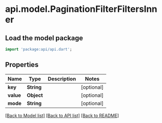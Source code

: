 # api.model.PaginationFilterFiltersInner

## Load the model package
```dart
import 'package:api/api.dart';
```

## Properties
Name | Type | Description | Notes
------------ | ------------- | ------------- | -------------
**key** | **String** |  | [optional] 
**value** | **Object** |  | [optional] 
**mode** | **String** |  | [optional] 

[[Back to Model list]](../README.md#documentation-for-models) [[Back to API list]](../README.md#documentation-for-api-endpoints) [[Back to README]](../README.md)


